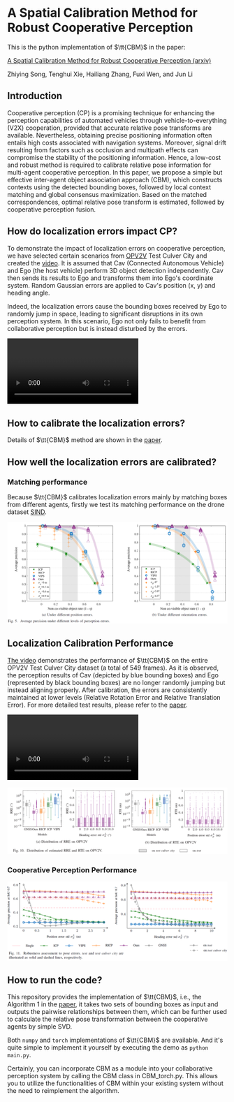 # A Spatial Calibration Method for Robust Cooperative Perception
This is the python implementation of $\tt{CBM}$ in the paper:

[A Spatial Calibration Method for Robust Cooperative Perception (arxiv)](https://arxiv.org/abs/2304.12033)

Zhiying Song, Tenghui Xie, Hailiang Zhang, Fuxi Wen, and Jun Li



## Introduction

Cooperative perception (CP) is a promising technique for enhancing the perception capabilities of automated vehicles through vehicle-to-everything (V2X) cooperation, provided that accurate relative pose transforms are available. Nevertheless, obtaining precise positioning information often entails high costs associated with navigation systems. Moreover, signal drift resulting from factors such as occlusion and multipath effects can compromise the stability of the positioning information. Hence, a low-cost and robust method is required to calibrate relative pose information for multi-agent cooperative perception. In this paper, we propose a simple but effective inter-agent object association approach (CBM), which constructs contexts using the detected bounding boxes, followed by local context matching and global consensus maximization. Based on the matched correspondences, optimal relative pose transform is estimated, followed by cooperative perception fusion. 



## How do localization errors impact CP?

To demonstrate the impact of localization errors on cooperative perception, we have selected certain scenarios from [OPV2V](https://arxiv.org/pdf/2109.07644.pdf) Test Culver City and created the [video](without_CBM.mp4). It is assumed that Cav (Connected Autonomous Vehicle) and Ego (the host vehicle) perform 3D object detection independently. Cav then sends its results to Ego and transforms them into Ego's coordinate system. Random Gaussian errors are applied to Cav's position (x, y) and heading angle.

Indeed, the localization errors cause the bounding boxes received by Ego to randomly jump in space, leading to significant disruptions in its own perception system. In this scenario, Ego not only fails to benefit from collaborative perception but is instead disturbed by the errors.

<video src="figure/without_CBM.mp4"></video>



## How to calibrate the localization errors?

Details of  $\tt{CBM}$ method are shown in the [paper](https://arxiv.org/abs/2304.12033).



## How well the localization errors are calibrated?

### Matching performance

Because $\tt{CBM}$ calibrates localization errors mainly by matching boxes from different agents, firstly we test its matching performance on the drone dataset [SIND](https://arxiv.org/ftp/arxiv/papers/2209/2209.02297.pdf).

![performance_on_SIND](figure/performance_on_SIND.png)



## Localization Calibration Performance

[The video](with_CBM.mp4) demonstrates the performance of $\tt{CBM}$ on the entire OPV2V Test Culver City dataset (a total of 549 frames). As it is observed, the perception results of Cav (depicted by blue bounding boxes) and Ego (represented by black bounding boxes) are no longer randomly jumping but instead aligning properly. After calibration, the errors are consistently maintained at lower levels (Relative Rotation Error and Relative Translation Error). For more detailed test results, please refer to the [paper](https://arxiv.org/abs/2304.12033).

<video src="figure/with_CBM.mp4"></video>



![loc_calib_opv2v](figure/loc_calib_opv2v.png)



### Cooperative Perception Performance

![ap_on_opv2v](figure/ap_on_opv2v.png)



## How to run the code?

This repository provides the implementation of $\tt{CBM}$, i.e., the Algorithm 1 in the [paper](https://arxiv.org/abs/2304.12033), it takes two sets of bounding boxes as input and outputs the pairwise relationships between them, which can be further used to calculate the relative pose transformation between the cooperative agents by simple SVD.

Both ```numpy``` and ```torch```  implementations of $\tt{CBM}$  are available. And it's quite simple to implement it yourself by executing the demo as ```python main.py```.

Certainly, you can incorporate CBM as a module into your collaborative perception system by calling the CBM class in CBM_torch.py. This allows you to utilize the functionalities of CBM within your existing system without the need to reimplement the algorithm. 



























